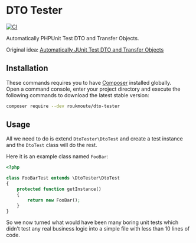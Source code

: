 # DTO Tester

[![CI](https://github.com/roukmoute/dto-tester/actions/workflows/CI.yml/badge.svg)](https://github.com/roukmoute/dto-tester/actions/workflows/CI.yml)

Automatically PHPUnit Test DTO and Transfer Objects.

Original idea: [Automatically JUnit Test DTO and Transfer Objects](https://objectpartners.com/2016/02/16/automatically-junit-test-dto-and-transfer-objects/)  

## Installation

These commands requires you to have [Composer](https://getcomposer.org/download/) installed globally.  
Open a command console, enter your project directory and execute the following 
commands to download the latest stable version:

```sh
composer require --dev roukmoute/dto-tester
```

## Usage

All we need to do is extend `DtoTester\DtoTest` and create a test instance and 
the `DtoTest` class will do the rest.

Here it is an example class named `FooBar`:

```php
<?php

class FooBarTest extends \DtoTester\DtoTest
{
    protected function getInstance()
    {
        return new FooBar();
    }
}
```

So we now turned what would have been many boring unit tests which didn’t test 
any real business logic into a simple file with less than 10 lines of code.
